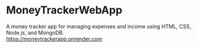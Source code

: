 # MoneyTrackerWebApp
A money tracker app for managing expenses and income using HTML, CSS, Node.js, and MongoDB.
<br>
https://moneytrackerapp.onrender.com
